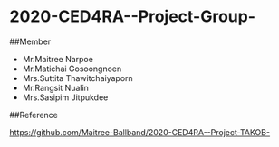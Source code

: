 # 2020-CED4RA--Project-Group-

##Member

- Mr.Maitree Narpoe
- Mr.Matichai Gosoongnoen
- Mrs.Suttita Thawitchaiyaporn
- Mr.Rangsit  Nualin
- Mrs.Sasipim Jitpukdee

##Reference

<https://github.com/Maitree-Ballband/2020-CED4RA--Project-TAKOB->
